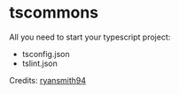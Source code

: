 # tscommons

All you need to start your typescript project:
- tsconfig.json
- tslint.json

Credits:
[ryansmith94](https://github.com/ryansmith94)
